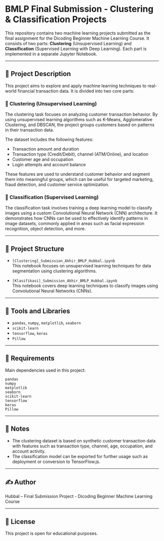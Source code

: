 
# BMLP Final Submission - Clustering & Classification Projects

This repository contains two machine learning projects submitted as the final assignment for the Dicoding Beginner Machine Learning Course. It consists of two parts: **Clustering** (Unsupervised Learning) and **Classification** (Supervised Learning with Deep Learning). Each part is implemented in a separate Jupyter Notebook.

---

## 📘 Project Description

This project aims to explore and apply machine learning techniques to real-world financial transaction data. It is divided into two core parts:

### 🧠 Clustering (Unsupervised Learning)

The clustering task focuses on analyzing customer transaction behavior. By using unsupervised learning algorithms such as K-Means, Agglomerative Clustering, and DBSCAN, the project groups customers based on patterns in their transaction data.

The dataset includes the following features:

- Transaction amount and duration
- Transaction type (Credit/Debit), channel (ATM/Online), and location
- Customer age and occupation
- Login attempts and account balance

These features are used to understand customer behavior and segment them into meaningful groups, which can be useful for targeted marketing, fraud detection, and customer service optimization.

### 🧾 Classification (Supervised Learning)

The classification task involves training a deep learning model to classify images using a custom Convolutional Neural Network (CNN) architecture. It demonstrates how CNNs can be used to effectively identify patterns in image datasets, commonly applied in areas such as facial expression recognition, object detection, and more.

---

## 📁 Project Structure

- `[Clustering]_Submission_Akhir_BMLP_Hubbal.ipynb`  
  This notebook focuses on unsupervised learning techniques for data segmentation using clustering algorithms.

- `[Klasifikasi]_Submission_Akhir_BMLP_Hubbal.ipynb`  
  This notebook covers deep learning techniques to classify images using Convolutional Neural Networks (CNNs).

---

## 🔧 Tools and Libraries

- `pandas`, `numpy`, `matplotlib`, `seaborn`
- `scikit-learn`
- `tensorflow`, `keras`
- `Pillow`

---

## 📝 Requirements

Main dependencies used in this project:

```
pandas
numpy
matplotlib
seaborn
scikit-learn
tensorflow
keras
Pillow
```

---

## 📌 Notes

- The clustering dataset is based on synthetic customer transaction data with features such as transaction type, channel, age, occupation, and account activity.
- The classification model can be exported for further usage such as deployment or conversion to TensorFlow.js.

---

## ✍️ Author

Hubbal – Final Submission Project - Dicoding Beginner Machine Learning Course

---

## 📜 License

This project is open for educational purposes.
